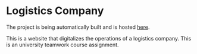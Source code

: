 # Logistics Company

The project is being automatically built and is hosted [here](https://nbu-logistics.herokuapp.com/).

This is a website that digitalizes the operations of a logistics company.
This is an university teamwork course assignment. 
